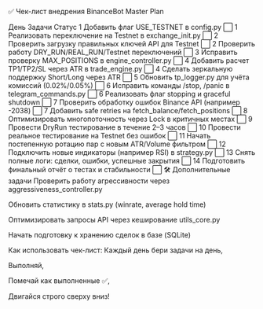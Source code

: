 ✅ Чек-лист внедрения BinanceBot Master Plan

День Задачи Статус
1 Добавить флаг USE_TESTNET в config.py ⬜
1 Реализовать переключение на Testnet в exchange_init.py ⬜
2 Проверить загрузку правильных ключей API для Testnet ⬜
2 Проверить работу DRY_RUN/REAL_RUN/Testnet переключений ⬜
3 Исправить проверку MAX_POSITIONS в engine_controller.py ⬜
4 Добавить расчет TP1/TP2/SL через ATR в trade_engine.py ⬜
4 Сделать зеркальную поддержку Short/Long через ATR ⬜
5 Обновить tp_logger.py для учёта комиссий (0.02%/0.05%) ⬜
6 Исправить команды /stop, /panic в telegram_commands.py ⬜
6 Реализовать флаг stopping и graceful shutdown ⬜
7 Проверить обработку ошибок Binance API (например -2038) ⬜
7 Добавить safe retries на fetch_balance/fetch_positions ⬜
8 Оптимизировать многопоточность через Lock в критичных местах ⬜
9 Провести DryRun тестирование в течение 2–3 часов ⬜
10 Провести реальное тестирование на Testnet без ошибок ⬜
11 Начать постепенную ротацию пар с новым ATR/Volume фильтром ⬜
12 Подключить новые индикаторы (например RSI) в strategy.py ⬜
13 Снять полные логи: сделки, ошибки, успешные закрытия ⬜
14 Подготовить финальный отчёт о тестах и стабильности ⬜
🛠️ Дополнительные задачи
Проверить работу агрессивности через aggressiveness_controller.py

Обновить статистику в stats.py (winrate, average hold time)

Оптимизировать запросы API через кеширование utils_core.py

Начать подготовку к хранению сделок в базе (SQLite)

Как использовать чек-лист:
Каждый день бери задачи на день,

Выполняй,

Помечай как выполненные ✅,

Двигайся строго сверху вниз!
